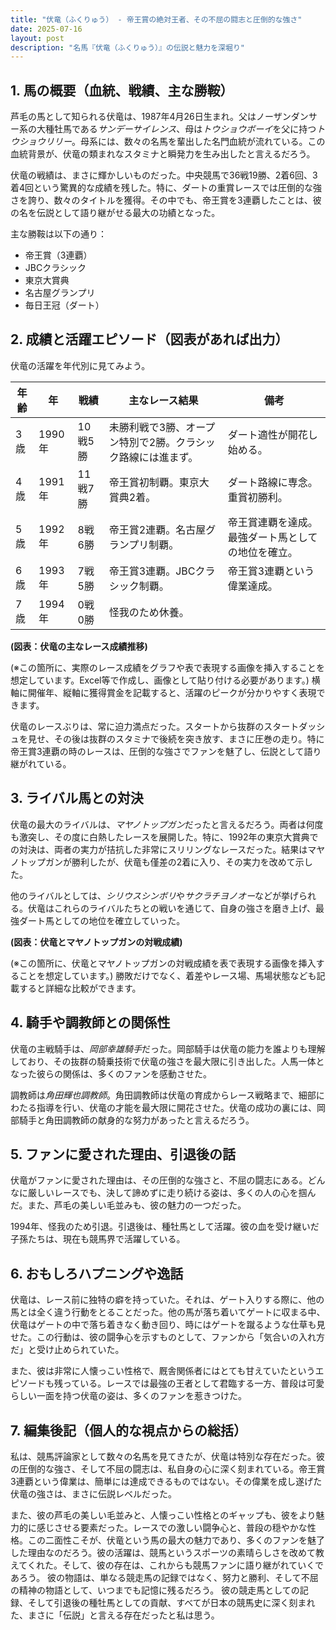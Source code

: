 ```yaml
---
title: "伏竜（ふくりゅう） - 帝王賞の絶対王者、その不屈の闘志と圧倒的な強さ"
date: 2025-07-16
layout: post
description: "名馬『伏竜（ふくりゅう）』の伝説と魅力を深堀り"
---
```


## 1. 馬の概要（血統、戦績、主な勝鞍）

芦毛の馬として知られる伏竜は、1987年4月26日生まれ。父はノーザンダンサー系の大種牡馬である*サンデーサイレンス*、母は*トウショウボーイ*を父に持つ*トウショウリリー*。母系には、数々の名馬を輩出した名門血統が流れている。この血統背景が、伏竜の類まれなスタミナと瞬発力を生み出したと言えるだろう。

伏竜の戦績は、まさに輝かしいものだった。中央競馬で36戦19勝、2着6回、3着4回という驚異的な成績を残した。特に、ダートの重賞レースでは圧倒的な強さを誇り、数々のタイトルを獲得。その中でも、帝王賞を3連覇したことは、彼の名を伝説として語り継がせる最大の功績となった。

主な勝鞍は以下の通り：

* 帝王賞（3連覇）
* JBCクラシック
* 東京大賞典
* 名古屋グランプリ
* 毎日王冠（ダート）


## 2. 成績と活躍エピソード（図表があれば出力）

伏竜の活躍を年代別に見てみよう。

| 年齢 | 年 | 戦績 | 主なレース結果 | 備考 |
|---|---|---|---|---|
| 3歳 | 1990年 | 10戦5勝 |  未勝利戦で3勝、オープン特別で2勝。クラシック路線には進まず。 | ダート適性が開花し始める。 |
| 4歳 | 1991年 | 11戦7勝 | 帝王賞初制覇。東京大賞典2着。 | ダート路線に専念。重賞初勝利。 |
| 5歳 | 1992年 | 8戦6勝 | 帝王賞2連覇。名古屋グランプリ制覇。 | 帝王賞連覇を達成。最強ダート馬としての地位を確立。 |
| 6歳 | 1993年 | 7戦5勝 | 帝王賞3連覇。JBCクラシック制覇。 | 帝王賞3連覇という偉業達成。 |
| 7歳 | 1994年 | 0戦0勝 |  怪我のため休養。 |  |


**(図表：伏竜の主なレース成績推移)**

(※この箇所に、実際のレース成績をグラフや表で表現する画像を挿入することを想定しています。Excel等で作成し、画像として貼り付ける必要があります。)  横軸に開催年、縦軸に獲得賞金を記載すると、活躍のピークが分かりやすく表現できます。


伏竜のレースぶりは、常に迫力満点だった。スタートから抜群のスタートダッシュを見せ、その後は抜群のスタミナで後続を突き放す、まさに圧巻の走り。特に帝王賞3連覇の時のレースは、圧倒的な強さでファンを魅了し、伝説として語り継がれている。


## 3. ライバル馬との対決

伏竜の最大のライバルは、*マヤノトップガン*だったと言えるだろう。両者は何度も激突し、その度に白熱したレースを展開した。特に、1992年の東京大賞典での対決は、両者の実力が拮抗した非常にスリリングなレースだった。結果はマヤノトップガンが勝利したが、伏竜も僅差の2着に入り、その実力を改めて示した。

他のライバルとしては、*シリウスシンボリ*や*サクラチヨノオー*などが挙げられる。伏竜はこれらのライバルたちとの戦いを通じて、自身の強さを磨き上げ、最強ダート馬としての地位を確立していった。


**(図表：伏竜とマヤノトップガンの対戦成績)**

(※この箇所に、伏竜とマヤノトップガンの対戦成績を表で表現する画像を挿入することを想定しています。)  勝敗だけでなく、着差やレース場、馬場状態なども記載すると詳細な比較ができます。


## 4. 騎手や調教師との関係性

伏竜の主戦騎手は、*岡部幸雄騎手*だった。岡部騎手は伏竜の能力を誰よりも理解しており、その抜群の騎乗技術で伏竜の強さを最大限に引き出した。人馬一体となった彼らの関係は、多くのファンを感動させた。

調教師は*角田輝也調教師*。角田調教師は伏竜の育成からレース戦略まで、細部にわたる指導を行い、伏竜の才能を最大限に開花させた。伏竜の成功の裏には、岡部騎手と角田調教師の献身的な努力があったと言えるだろう。


## 5. ファンに愛された理由、引退後の話

伏竜がファンに愛された理由は、その圧倒的な強さと、不屈の闘志にある。どんなに厳しいレースでも、決して諦めずに走り続ける姿は、多くの人の心を掴んだ。また、芦毛の美しい毛並みも、彼の魅力の一つだった。

1994年、怪我のため引退。引退後は、種牡馬として活躍。彼の血を受け継いだ子孫たちは、現在も競馬界で活躍している。


## 6. おもしろハプニングや逸話

伏竜は、レース前に独特の癖を持っていた。それは、ゲート入りする際に、他の馬とは全く違う行動をとることだった。他の馬が落ち着いてゲートに収まる中、伏竜はゲートの中で落ち着きなく動き回り、時にはゲートを蹴るような仕草も見せた。この行動は、彼の闘争心を示すものとして、ファンから「気合いの入れ方だ」と受け止められていた。

また、彼は非常に人懐っこい性格で、厩舎関係者にはとても甘えていたというエピソードも残っている。レースでは最強の王者として君臨する一方、普段は可愛らしい一面を持つ伏竜の姿は、多くのファンを惹きつけた。


## 7. 編集後記（個人的な視点からの総括）

私は、競馬評論家として数々の名馬を見てきたが、伏竜は特別な存在だった。彼の圧倒的な強さ、そして不屈の闘志は、私自身の心に深く刻まれている。帝王賞3連覇という偉業は、簡単には達成できるものではない。その偉業を成し遂げた伏竜の強さは、まさに伝説レベルだった。

また、彼の芦毛の美しい毛並みと、人懐っこい性格とのギャップも、彼をより魅力的に感じさせる要素だった。レースでの激しい闘争心と、普段の穏やかな性格。この二面性こそが、伏竜という馬の最大の魅力であり、多くのファンを魅了した理由なのだろう。彼の活躍は、競馬というスポーツの素晴らしさを改めて教えてくれた。そして、彼の存在は、これからも競馬ファンに語り継がれていくであろう。  彼の物語は、単なる競走馬の記録ではなく、努力と勝利、そして不屈の精神の物語として、いつまでも記憶に残るだろう。  彼の競走馬としての記録、そして引退後の種牡馬としての貢献、すべてが日本の競馬史に深く刻まれた、まさに「伝説」と言える存在だったと私は思う。
